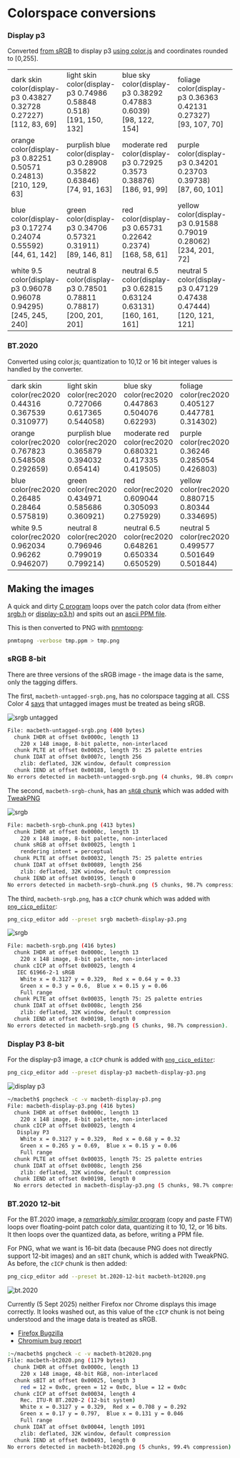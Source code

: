 # Colorspace conversions

### Display p3

Converted [from sRGB](../README.md) to display p3 [using color.js](https://colorjs.io/apps/convert/?color=rgb(199%20148%20129)&precision=5) and coordinates rounded to [0,255].

<table>
<tr>
<td>dark skin<br>color(display-p3 0.43827 0.32728 0.27227)<br>[112, 83, 69]</td>
<td>light skin<br>color(display-p3 0.74986 0.58848 0.518)<br>[191, 150, 132]</td>
<td>blue sky<br>color(display-p3 0.38292 0.47883 0.6039)<br>[98, 122, 154]</td>
<td>foliage<br>color(display-p3 0.36363 0.42131 0.27327)<br>[93, 107, 70]</td>
<td>blue flower</br>color(display-p3 0.51234 0.50615 0.67637)<br>[131, 129, 172]</td>
<td>bluish green<br>color(display-p3 0.46549 0.73637 0.67618)<br>[119, 188, 172]</td>
</tr>
<tr>
<td>orange<br>color(display-p3 0.82251 0.50571 0.24813)<br>[210, 129, 63]</td>
<td>purplish blue<br>color(display-p3 0.28908 0.35822 0.63846)<br>[74, 91, 163]</td>
<td>moderate red<br>color(display-p3 0.72925 0.3573 0.38876)<br>[186, 91, 99]</td>
<td>purple<br>color(display-p3 0.34201 0.23703 0.39738)<br>[87, 60, 101]</td>
<td>yellow green</br>color(display-p3 0.64646 0.73766 0.32827)<br>[165, 188, 84]</td>
<td>orange yellow<br>color(display-p3 0.86577 0.64673 0.26777)<br>[221, 165, 68]</td>
</tr>
<tr>
<td>blue<br>color(display-p3 0.17274 0.24074 0.55592)<br>[44, 61, 142]</td>
<td>green<br>color(display-p3 0.34706 0.57321 0.31911)<br>[89, 146, 81]</td>
<td>red<br>color(display-p3 0.65731 0.22642 0.2374)<br>[168, 58, 61]</td>
<td>yellow<br>color(display-p3 0.91588 0.79019 0.28062)<br>[234, 201, 72]</td>
<td>magenta</br>color(display-p3 0.70444 0.35488 0.57413)<br>[180, 90, 146]</td>
<td>desat_cyan<br>color(display-p3 0.22558 0.51352 0.6156)<br>[58, 131, 157]</td>
</tr>
<tr>
<td>white 9.5<br>color(display-p3 0.96078 0.96078 0.94295)<br>[245, 245, 240]</td>
<td>neutral 8<br>color(display-p3 0.78501 0.78811 0.78817)<br>[200, 201, 201]</td>
<td>neutral 6.5<br>color(display-p3 0.62815 0.63124 0.63131)<br>[160, 161, 161]</td>
<td>neutral 5<br>color(display-p3 0.47129 0.47438 0.47444)<br>[120, 121, 121]</td>
<td>neutral 3.5<br>color(display-p3 0.32619 0.32928 0.33292)<br>[83, 84, 85]</td>
<td>black 2<br>color(display-p3 0.19608 0.19608 0.19608)<br>[50, 50, 50]</td>
</tr>
</table>

### BT.2020

Converted using color.js; quantization to 10,12 or 16 bit integer values is handled by the converter.

<table>
<tr>
<td>dark skin<br>color(rec2020 0.44316 0.367539 0.310977)</td>
<td>light skin<br>color(rec2020 0.727066 0.617365 0.544058)</td>
<td>blue sky<br>color(rec2020 0.447863 0.504076 0.62293)</td>
<td>foliage<br>color(rec2020 0.405127 0.447781 0.314302)</td>
<td>blue flower</br>color(rec2020 0.54548 0.53461 0.691007)</td>
<td>bluish green<br>color(rec2020 0.568323 0.740283 0.694322)</td>
</tr>
<tr>
<td>orange<br>color(rec2020 0.767823 0.548508 0.292659)</td>
<td>purplish blue<br>color(rec2020 0.365879 0.394032 0.65414)</td>
<td>moderate red<br>color(rec2020 0.680321 0.417335 0.419505)</td>
<td>purple<br>color(rec2020 0.36246 0.285054 0.426803)</td>
<td>yellow green</br>color(rec2020 0.673482 0.744424 0.374998)</td>
<td>orange yellow<br>color(rec2020 0.820068 0.673801 0.316171)</td>
</tr>
<tr>
<td>blue<br>color(rec2020 0.26485 0.28464 0.575819)</td>
<td>green<br>color(rec2020 0.434971 0.585686 0.360921)</td>
<td>red<br>color(rec2020 0.609044 0.305093 0.275929)</td>
<td>yellow<br>color(rec2020 0.880715 0.80344 0.334695)</td>
<td>magenta</br>color(rec2020 0.665847 0.415908 0.593338)</td>
<td>desat_cyan<br>color(rec2020 0.370806 0.53179 0.634393)</td>
</tr>
<tr>
<td>white 9.5<br>color(rec2020 0.962034 0.96262 0.946207)</td>
<td>neutral 8<br>color(rec2020 0.796946 0.799019 0.799214)</td>
<td>neutral 6.5<br>color(rec2020 0.648261 0.650334 0.650529)</td>
<td>neutral 5<br>color(rec2020 0.499577 0.501649 0.501844)</td>
<td>neutral 3.5<br>color(rec2020 0.362209 0.364159 0.367643)</td>
<td>black 2<br>color(rec2020 0.237989 0.237989 0.237989)</td>
</tr>
</table>

## Making the images

A quick and dirty [C program](./macbeth.c) loops over the patch color data
(from either [srgb.h](./srgb.h) or [display-p3.h](display-p3.h))
and spits out an [ascii PPM file](https://netpbm.sourceforge.net/doc/ppm.html).

This is then converted to PNG with
[pnmtopng](https://netpbm.sourceforge.net/doc/pnmtopng.html):

```bash
pnmtopng -verbose tmp.ppm > tmp.png
```

### sRGB 8-bit

There are three versions of the sRGB image -
the image data is the same, only the tagging differs.

The first, `macbeth-untagged-srgb.png`, has no colorspace tagging at all.
CSS Color 4 [says](https://drafts.csswg.org/css-color-4/#untagged) that
untagged images must be treated as being sRGB.

![srgb untagged](./img/macbeth-untagged-srgb.png)

```bash
File: macbeth-untagged-srgb.png (400 bytes)
  chunk IHDR at offset 0x0000c, length 13
    220 x 148 image, 8-bit palette, non-interlaced
  chunk PLTE at offset 0x00025, length 75: 25 palette entries
  chunk IDAT at offset 0x0007c, length 256
    zlib: deflated, 32K window, default compression
  chunk IEND at offset 0x00188, length 0
No errors detected in macbeth-untagged-srgb.png (4 chunks, 98.8% compression).
```

The second, `macbeth-srgb-chunk`,
has an [`sRGB` chunk]()
which was added with [TweakPNG](https://entropymine.com/jason/tweakpng/)

![srgb](./img/macbeth-srgb-chunk.png)

```bash
File: macbeth-srgb-chunk.png (413 bytes)
  chunk IHDR at offset 0x0000c, length 13
    220 x 148 image, 8-bit palette, non-interlaced
  chunk sRGB at offset 0x00025, length 1
    rendering intent = perceptual
  chunk PLTE at offset 0x00032, length 75: 25 palette entries
  chunk IDAT at offset 0x00089, length 256
    zlib: deflated, 32K window, default compression
  chunk IEND at offset 0x00195, length 0
No errors detected in macbeth-srgb-chunk.png (5 chunks, 98.7% compression).
```

The third, `macbeth-srgb.png`,
has a `cICP` chunk
which was added with
[`png_cicp_editor`](https://github.com/ProgramMax/png_cicp_editor):

```bash
png_cicp_editor add --preset srgb macbeth-display-p3.png
```

![srgb](./img/macbeth-srgb.png)

```bash
File: macbeth-srgb.png (416 bytes)
  chunk IHDR at offset 0x0000c, length 13
    220 x 148 image, 8-bit palette, non-interlaced
  chunk cICP at offset 0x00025, length 4
   IEC 61966-2-1 sRGB
    White x = 0.3127 y = 0.329,  Red x = 0.64 y = 0.33
    Green x = 0.3 y = 0.6,  Blue x = 0.15 y = 0.06
    Full range
  chunk PLTE at offset 0x00035, length 75: 25 palette entries
  chunk IDAT at offset 0x0008c, length 256
    zlib: deflated, 32K window, default compression
  chunk IEND at offset 0x00198, length 0
No errors detected in macbeth-srgb.png (5 chunks, 98.7% compression).
```

### Display P3 8-bit

For the display-p3 image, a `cICP` chunk is added with
[`png_cicp_editor`](https://github.com/ProgramMax/png_cicp_editor):

```bash
png_cicp_editor add --preset display-p3 macbeth-display-p3.png
```

![display p3](./img/macbeth-display-p3.png)

```bash
~/macbeth$ pngcheck -c -v macbeth-display-p3.png
File: macbeth-display-p3.png (416 bytes)
  chunk IHDR at offset 0x0000c, length 13
    220 x 148 image, 8-bit palette, non-interlaced
  chunk cICP at offset 0x00025, length 4
   Display P3
    White x = 0.3127 y = 0.329,  Red x = 0.68 y = 0.32
    Green x = 0.265 y = 0.69,  Blue x = 0.15 y = 0.06
    Full range
  chunk PLTE at offset 0x00035, length 75: 25 palette entries
  chunk IDAT at offset 0x0008c, length 256
    zlib: deflated, 32K window, default compression
  chunk IEND at offset 0x00198, length 0
  No errors detected in macbeth-display-p3.png (5 chunks, 98.7% compression).
  ```

### BT.2020 12-bit

For the BT.2020 image, a [_remarkably similar_ program](./macbeth-16.c) (copy and paste FTW)
loops over floating-point patch color data, quantizing it to 10, 12, or 16 bits.
It then loops over the quantized data, as before, writing a PPM file.

For PNG, what we want is 16-bit data (because PNG does not directly support 12-bit images) and an `sBIT` chunk, which is added with TweakPNG. As before, the `cICP` chunk is then added:

```bash
png_cicp_editor add --preset bt.2020-12-bit macbeth-bt2020.png
```

![bt.2020](./img/macbeth-bt2020.png)

Currently (5 Sept 2025) neither Firefox nor Chrome displays this image correctly. It looks washed out, as this value of the `cICP` chunk is not being understood and the image data is treated as sRGB.

 - [Firefox Bugzilla](https://bugzilla.mozilla.org/show_bug.cgi?id=1987176)
 - [Chromium bug report](https://issues.chromium.org/issues/443261868)

```bash
:~/macbeth$ pngcheck -c -v macbeth-bt2020.png
File: macbeth-bt2020.png (1179 bytes)
  chunk IHDR at offset 0x0000c, length 13
    220 x 148 image, 48-bit RGB, non-interlaced
  chunk sBIT at offset 0x00025, length 3
    red = 12 = 0x0c, green = 12 = 0x0c, blue = 12 = 0x0c
  chunk cICP at offset 0x00034, length 4
    Rec. ITU-R BT.2020-2 (12-bit system)
    White x = 0.3127 y = 0.329,  Red x = 0.708 y = 0.292
    Green x = 0.17 y = 0.797,  Blue x = 0.131 y = 0.046
    Full range
  chunk IDAT at offset 0x00044, length 1091
    zlib: deflated, 32K window, default compression
  chunk IEND at offset 0x00493, length 0
No errors detected in macbeth-bt2020.png (5 chunks, 99.4% compression).
```